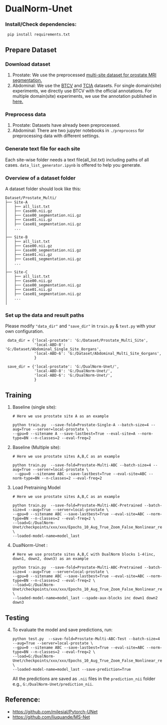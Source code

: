 # DualNorm-Unet


### Install/Check dependencies:
   ```shell
    pip install requirements.txt
   ```
## Prepare Dataset
### Download dataset
1. Prostate: We use the preprocessed [multi-site dataset for prostate MRI segmentation.](https://liuquande.github.io/SAML/)
2. Abdominal: We use the [BTCV](https://www.synapse.org/#!Synapse:syn3193805/wiki/89480) and [TCIA](https://wiki.cancerimagingarchive.net/display/Public/Pancreas-CT) datasets. 
For single domain(site) experiments, we directly use BTCV with the official annotations.
For multiple domain(site) experiments, we use the annotation published in [here.](https://zenodo.org/record/1169361#.YFqGYK_0lm_)

### Preprocess data
1. Prostate: Datasets have already been preprocessed.
2. Abdominal: There are two jupyter notebooks in `./preprocess` for preprocessing data with different settings.
### Generate text file for each site
Each site-wise folder needs a text file(all_list.txt) including paths of all cases.
`data_list_generator.ipynb` is offered to help you generate.

### Overview of a dataset folder
A dataset folder should look like this:

    Dataset/Prostate_Multi/
    ├── Site-A
    │   ├── all_list.txt
    │   ├── Case00.nii.gz
    │   ├── Case00_segmentation.nii.gz
    │   ├── Case01.nii.gz
    │   ├── Case01_segmentation.nii.gz
    │   ...
    │
    ├── Site-B
    │   ├── all_list.txt
    │   ├── Case00.nii.gz
    │   ├── Case00_segmentation.nii.gz
    │   ├── Case01.nii.gz
    │   ├── Case01_segmentation.nii.gz
    │   ...
    │
    ├── Site-C
    │   ├── all_list.txt
    │   ├── Case00.nii.gz
    │   ├── Case00_segmentation.nii.gz
    │   ├── Case01.nii.gz
    │   ├── Case01_segmentation.nii.gz
    │   ...
    │
### Set up the data and result paths 
Please modify `"data_dir"` and `"save_dir"` in `train.py` & `test.py` with your own configuration.
   ```shell
    data_dir = {'local-prostate': 'G:/Dataset/Prostate_Multi_Site',
                'local-ABD-8': 'G:/Dataset/Abdominal_Single_Site_8organs',
                'local-ABD-6': 'G:/Dataset/Abdominal_Multi_Site_6organs',
                }

    save_dir = {'local-prostate': 'G:/DualNorm-Unet/',
                'local-ABD-8': 'G:/DualNorm-Unet/',
                'local-ABD-6': 'G:/DualNorm-Unet/',
                }
   ```

## Training
1. Baseline (single site): 
    
   ```shell
   # Here we use prostate site A as an example
   
   python train.py  --save-fold=Prostate-Single-A --batch-size=4 --aug=True --server=local-prostate \
   --gpu=0 --sitename A --save-lastbest=True --eval-site=A --norm-type=BN --n-classes=2 --eval-freq=2 
   ```
2. Baseline (Multiple site): 
    
   ```shell
   # Here we use prostate sites A,B,C as an example
   
   python train.py  --save-fold=Prostate-Multi-ABC --batch-size=4 --aug=True --server=local-prostate \
    --gpu=0 --sitename ABC --save-lastbest=True --eval-site=ABC --norm-type=BN --n-classes=2 --eval-freq=2 
   ```
3. Load Pretraining Model
   ```shell
   # Here we use prostate sites A,B,C as an example
   
   python train.py  --save-fold=Prostate-Multi-ABC-Pretrained --batch-size=4 --aug=True --server=local-prostate \
   --gpu=0 --sitename ABC --save-lastbest=True --eval-site=ABC --norm-type=BN --n-classes=2 --eval-freq=2 \
   --load=G:/DualNorm-Unet/checkpoints/xxx/xxx/Epochs_10_Aug_True_Zoom_False_Nonlinear_relu_Norm_BN \
   --loaded-model-name=model_last
   ```
3. DualNorm-Unet : 
    
   ```shell
   # Here we use prostate sites A,B,C with DualNorm blocks 1-4(inc, down1, down2, down3) as an example
   
   python train.py  --save-fold=Prostate-Multi-ABC-Pretrained --batch-size=4 --aug=True --server=local-prostate \
   --gpu=0 --sitename ABC --save-lastbest=True --eval-site=ABC --norm-type=BN --n-classes=2 --eval-freq=2 \
   --load=G:/DualNorm-Unet/checkpoints/xxx/xxx/Epochs_10_Aug_True_Zoom_False_Nonlinear_relu_Norm_BN \
   --loaded-model-name=model_last --spade-aux-blocks inc down1 down2 down3
   ```
   
## Testing
4. To evaluate the model and save predictions, run:
   ```shell
   python test.py  --save-fold=Prostate-Multi-ABC-Test --batch-size=4 --aug=True --server=local-prostate \
   --gpu=0 --sitename ABC --save-lastbest=True --eval-site=ABC --norm-type=BN --n-classes=2 --eval-freq=2 \
   --load=G:/DualNorm-Unet/checkpoints/xxx/xxx/Epochs_10_Aug_True_Zoom_False_Nonlinear_relu_Norm_BN \
   --loaded-model-name=model_last --save-prediction=True
   ```
   All the predictions are saved as `.nii` files in the `prediction_nii` folder e.g., `G:/DualNorm-Unet/prediction_nii`.
   
   
## Reference:
- https://github.com/milesial/Pytorch-UNet
- https://github.com/liuquande/MS-Net
 
